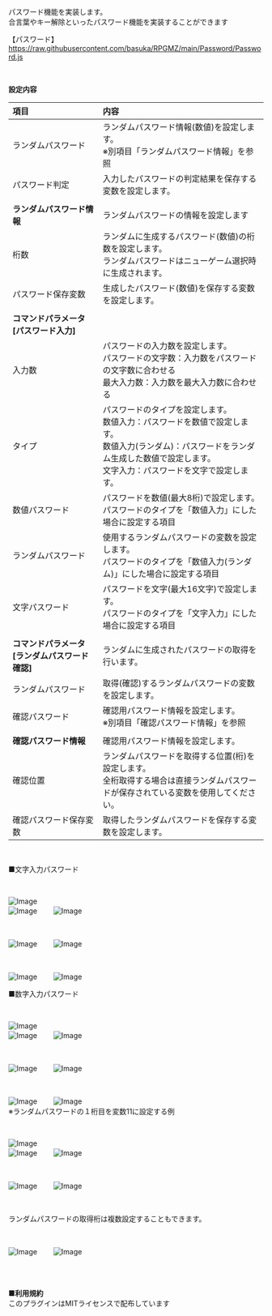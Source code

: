 パスワード機能を実装します。</br>
合言葉やキー解除といったパスワード機能を実装することができます</br>

【パスワード】</br>
https://raw.githubusercontent.com/basuka/RPGMZ/main/Password/Password.js</br>

</br>

<B>設定内容</B></br>

| 項目 | 内容 |
| :--- | :--- |
|ランダムパスワード|ランダムパスワード情報(数値)を設定します。</br>※別項目「ランダムパスワード情報」を参照|
|パスワード判定|入力したパスワードの判定結果を保存する変数を設定します。|
|||
|<B>ランダムパスワード情報</B>|ランダムパスワードの情報を設定します|
|桁数|ランダムに生成するパスワード(数値)の桁数を設定します。<br>ランダムパスワードはニューゲーム選択時に生成されます。|
|パスワード保存変数|生成したパスワード(数値)を保存する変数を設定します。|
|||
|<B>コマンドパラメータ[パスワード入力]</B>||
|入力数|パスワードの入力数を設定します。</br>パスワードの文字数：入力数をパスワードの文字数に合わせる</br>最大入力数：入力数を最大入力数に合わせる|
|タイプ|パスワードのタイプを設定します。</br>数値入力：パスワードを数値で設定します。</br>数値入力(ランダム)：パスワードをランダム生成した数値で設定します。</br>文字入力：パスワードを文字で設定します。|
|数値パスワード|パスワードを数値(最大8桁)で設定します。</br>パスワードのタイプを「数値入力」にした場合に設定する項目|
|ランダムパスワード|使用するランダムパスワードの変数を設定します。</br>パスワードのタイプを「数値入力(ランダム)」にした場合に設定する項目|
|文字パスワード|パスワードを文字(最大16文字)で設定します。</br>パスワードのタイプを「文字入力」にした場合に設定する項目|
|||
|<B>コマンドパラメータ[ランダムパスワード確認]</B>|ランダムに生成されたパスワードの取得を行います。|
|ランダムパスワード|取得(確認)するランダムパスワードの変数を設定します。|
|確認パスワード|確認用パスワード情報を設定します。</br>※別項目「確認パスワード情報」を参照|
|||
|<B>確認パスワード情報</B>|確認用パスワード情報を設定します。|
|確認位置|ランダムパスワードを取得する位置(桁)を設定します。</br>全桁取得する場合は直接ランダムパスワードが保存されている変数を使用してください。|
|確認パスワード保存変数|取得したランダムパスワードを保存する変数を設定します。|

</br>

■文字入力パスワード</br>

</br>

![Image](/Password/image/image1.png)</br>
![Image](/Password/image/image2.png)　　
![Image](/Password/image/image3.png)</br>

</br>

![Image](/Password/image/image4.png)　　
![Image](/Password/image/image5.png)</br>

</br>

![Image](/Password/image/image6.png)　　
![Image](/Password/image/image7.png)</br>

■数字入力パスワード</br>

</br>

![Image](/Password/image/image8.png)</br>
![Image](/Password/image/image9.png)　　
![Image](/Password/image/image10.png)</br>

</br>

![Image](/Password/image/image16.png)　　
![Image](/Password/image/image17.png)</br>

</br>

![Image](/Password/image/image18.png)　　
![Image](/Password/image/image19.png)</br>
※ランダムパスワードの１桁目を変数11に設定する例

</br>

![Image](/Password/image/image11.png)</br>
![Image](/Password/image/image12.png)　　
![Image](/Password/image/image13.png)</br>

</br>

![Image](/Password/image/image14.png)　　
![Image](/Password/image/image15.png)</br>

</br>

ランダムパスワードの取得桁は複数設定することもできます。

</br>

![Image](/Password/image/image20.png)　　
![Image](/Password/image/image21.png)</br>

</br>
</br>

<B>■利用規約</B></br>
このプラグインはMITライセンスで配布しています
